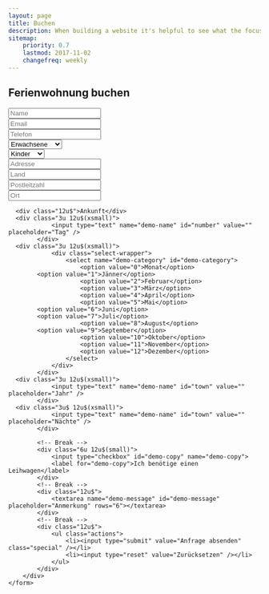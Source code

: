 ```yaml
---
layout: page
title: Buchen
description: When building a website it's helpful to see what the focus of your site is. This page is an example of how to show a website's focus.
sitemap:
    priority: 0.7
    lastmod: 2017-11-02
    changefreq: weekly
---
```

## Ferienwohnung buchen


<form method="post" action="#" class="alt">
		<div class="row uniform">
			<div class="6u 12u$(xsmall)">
				<input type="text" name="demo-name" id="name" value="" placeholder="Name" />
			</div>
      <div class="6u$ 12u$(xsmall)">
				<input type="email" name="demo-email" id="email" value="" placeholder="Email" />
			</div>
            <!-- Break -->
      <div class="6u 12u$(xsmall)">
				<input type="email" name="demo-email" id="phone" value="" placeholder="Telefon" />
			</div>
			<div class="3u 12u$(xsmall)">
				<div class="select-wrapper">
					<select name="demo-category" id="demo-category">
						<option value="">Erwachsene</option>
            <option value="2">1 Erwachsene</option>
						<option value="2">2 Erwachsene</option>
						<option value="3">3 Erwachsene</option>
						<option value="4">4 Erwachsene</option>
						<option value="5">5 Erwachsene</option>
            <option value="6">6 Erwachsene</option>
					</select>
				</div>
			</div>
      <div class="3u$ 12u$(xsmall)">
				<div class="select-wrapper">
					<select name="demo-category" id="demo-category">
						<option value="">Kinder</option>
            <option value="2">1 Kind</option>
						<option value="2">2 Kinder</option>
						<option value="3">3 Kinder</option>
						<option value="4">4 Kinder</option>
						<option value="5">5 Kinder</option>
            <option value="6">6 Kinder</option>
					</select>
				</div>
			</div>
      <div class="3u 12u$(xsmall)">
				<input type="text" name="demo-name" id="number" value="" placeholder="Adresse" />
			</div>
      <div class="3u 12u$(xsmall)">
				<input type="text" name="demo-name" id="number" value="" placeholder="Land" />
			</div>
      <div class="3u 12u$(xsmall)">
				<input type="text" name="demo-name" id="town" value="" placeholder="Postleitzahl" />
			</div>
      <div class="3u$ 12u$(xsmall)">
				<input type="text" name="demo-name" id="town" value="" placeholder="Ort" />
			</div>

      <div class="12u$">Ankunft</div>
      <div class="3u 12u$(xsmall)">
				<input type="text" name="demo-name" id="number" value="" placeholder="Tag" />
			</div>
      <div class="3u 12u$(xsmall)">
				<div class="select-wrapper">
					<select name="demo-category" id="demo-category">
						<option value="0">Monat</option>
            <option value="1">Jänner</option>
						<option value="2">Februar</option>
						<option value="3">März</option>
						<option value="4">April</option>
						<option value="5">Mai</option>
            <option value="6">Juni</option>
            <option value="7">Juli</option>
						<option value="8">August</option>
            <option value="9">September</option>
						<option value="10">Oktober</option>
						<option value="11">November</option>
						<option value="12">Dezember</option>
					</select>
				</div>
			</div>
      <div class="3u 12u$(xsmall)">
				<input type="text" name="demo-name" id="town" value="" placeholder="Jahr" />
			</div>
      <div class="3u$ 12u$(xsmall)">
				<input type="text" name="demo-name" id="town" value="" placeholder="Nächte" />
			</div>

			<!-- Break -->
			<div class="6u 12u$(small)">
				<input type="checkbox" id="demo-copy" name="demo-copy">
				<label for="demo-copy">Ich benötige einen Leihwagen</label>
			</div>
			<!-- Break -->
			<div class="12u$">
				<textarea name="demo-message" id="demo-message" placeholder="Anmerkung" rows="6"></textarea>
			</div>
			<!-- Break -->
			<div class="12u$">
				<ul class="actions">
					<li><input type="submit" value="Anfrage absenden" class="special" /></li>
					<li><input type="reset" value="Zurücksetzen" /></li>
				</ul>
			</div>
		</div>
	</form>